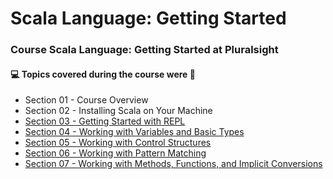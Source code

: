 # Scala Language: Getting Started
### Course Scala Language: Getting Started at Pluralsight
#### :computer: Topics covered during the course were :rocket:
- Section 01 - Course Overview
- Section 02 - Installing Scala on Your Machine
- [Section 03 - Getting Started with REPL](https://github.com/romulovieira777/Scala_Language_Getting_Started/tree/main/Section%2003%20-%20Getting%20Started%20with%20REPL)
- [Section 04 - Working with Variables and Basic Types](https://github.com/romulovieira777/Scala_Language_Getting_Started/tree/main/Section%2004%20-%20Working%20with%20Variables%20and%20Basic%20Types)
- [Section 05 - Working with Control Structures](https://github.com/romulovieira777/Scala_Language_Getting_Started/tree/main/Section%2005%20-%20Working%20with%20Control%20Structures/Scala%20Language%20-%20Getting%20Started)
- [Section 06 - Working with Pattern Matching](https://github.com/romulovieira777/Scala_Language_Getting_Started/tree/main/Section%2006%20-%20Working%20with%20Pattern%20Matching/Scala%20Language%20-%20Getting%20Started)
- [Section 07 - Working with Methods, Functions, and Implicit Conversions](https://github.com/romulovieira777/Scala_Language_Getting_Started/tree/main/Section%2007%20-%20Working%20with%20Methods%2C%20Functions%2C%20and%20Implicit%20Conversions)
